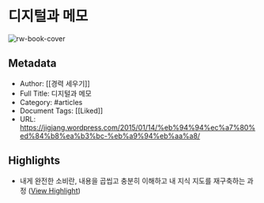 # 디지털과 메모

![rw-book-cover](https://readwise-assets.s3.amazonaws.com/static/images/article2.74d541386bbf.png)

## Metadata
- Author: [[경력 세우기]]
- Full Title: 디지털과 메모
- Category: #articles
- Document Tags: [[Liked]] 
- URL: https://jigjang.wordpress.com/2015/01/14/%eb%94%94%ec%a7%80%ed%84%b8%ea%b3%bc-%eb%a9%94%eb%aa%a8/

## Highlights
- 내게 완전한 소비란, 내용을 곱씹고 충분히 이해하고 내 지식 지도를 재구축하는 과정 ([View Highlight](https://instapaper.com/read/544960089/661872))
